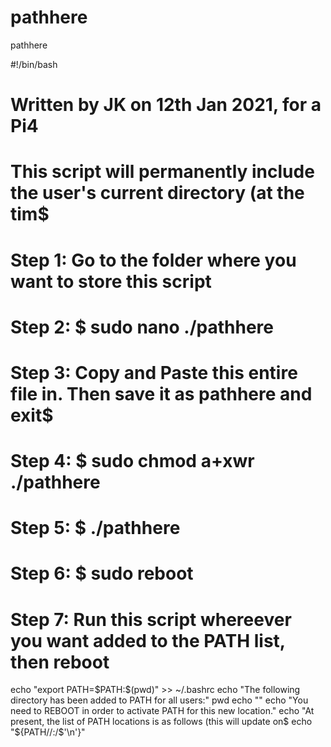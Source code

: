 # pathhere
pathhere

#!/bin/bash
# Written by JK on 12th Jan 2021, for a Pi4
# This script will permanently include the user's current directory (at the tim$
# Step 1: Go to the folder where you want to store this script
# Step 2: $ sudo nano ./pathhere
# Step 3: Copy and Paste this entire file in. Then save it as pathhere and exit$
# Step 4: $ sudo chmod a+xwr ./pathhere
# Step 5: $ ./pathhere
# Step 6: $ sudo reboot
# Step 7: Run this script whereever you want added to the PATH list, then reboot


echo "export PATH=\$PATH:$(pwd)" >> ~/.bashrc
echo "The following directory has been added to PATH for all users:"
pwd
echo ""
echo "You need to REBOOT in order to activate PATH for this new location."
echo "At present, the list of PATH locations is as follows (this will update on$
echo "${PATH//:/$'\n'}"
